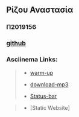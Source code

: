 ## Ρίζου Αναστασία 
### Π2019156
### [github](https://github.com/Anastasia-Rizou/hci/blob/drafts/projects/2019156/)



### Asciinema Links:

> + [warm-up](https://asciinema.org/a/Bjjsr3YKclblyswyBj1ioyfPs)
>
> + [download-mp3](https://asciinema.org/a/fNqQxrhKkFkM2D8yb665NU06E)
>
> + [Status-bar](https://asciinema.org/a/KGxfOHVLzU7XjOqPebGBU83eW)

> + [Static Website]
